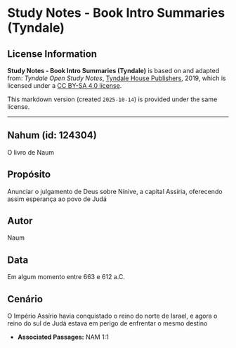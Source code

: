 # Study Notes - Book Intro Summaries (Tyndale)

## License Information

**Study Notes - Book Intro Summaries (Tyndale)** is based on and adapted from: _Tyndale Open Study Notes_, [Tyndale House Publishers](https://tyndaleopenresources.com/), 2019, which is licensed under a [CC BY-SA 4.0 license](https://creativecommons.org/licenses/by-sa/4.0/legalcode.en).

This markdown version (created `2025-10-14`) is provided under the same license.



--------------------------------

## Nahum (id: 124304)

O livro de Naum

Propósito
---------

Anunciar o julgamento de Deus sobre Nínive, a capital Assíria, oferecendo assim esperança ao povo de Judá

Autor
-----

Naum

Data
----

Em algum momento entre 663 e 612 a.C.

Cenário
-------

O Império Assírio havia conquistado o reino do norte de Israel, e agora o reino do sul de Judá estava em perigo de enfrentar o mesmo destino

* **Associated Passages:** NAM 1:1

